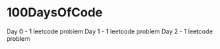 # 100DaysOfCode
 Day 0 - 1 leetcode problem
 Day 1 - 1 leetcode problem
 Day 2 - 1 leetcode problem
